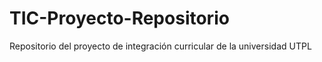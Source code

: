 # TIC-Proyecto-Repositorio
Repositorio del proyecto de integración curricular de la universidad UTPL
